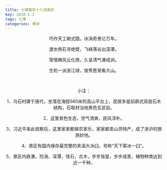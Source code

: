 ```yaml
---
title: 七律磐安十八涡景区
key: 2018.5.3
tags: 七律
categories: 律诗
---
```


<p align="center">巧作天工碗式圆，冰涡奇景亿万年。
</p>
<p align="center">渡水傍石寻绝壁，飞峡落谷出深潭。
</p>
<p align="center">常借微风云化雨，久呈清气瀑成涧。
</p>
<p align="center">生机一派浙江绿，俊秀葱茏看大山。
</p>
<p align="center"></br>
</p>
<p align="center">小注：
</p>
<p align="center">1、乌石村建于唐代，坐落在海拔560米的高山平台上，民居多是前廊式双层石木结构，石取材当地黑色玄武岩。
</p>
<p align="center">2、这里景色生态，空气清爽，民风淳朴。
</p>
<p align="center">3、习近平来此视察后，这里家家都做农家乐，家家都卖山货特产，成了浙沪的旅旅妙地。
</p>
<p align="center">4、景区有国内保存最完整的夹溪大冰臼，号称“天下第冰一臼”。
</p>
<p align="center">5、景区内跌瀑，险涡，深潭，怪石，古木，步步皆是，步步成景，植物种类达到近一千种。
</p>
<p align="center"></br>
</p>
